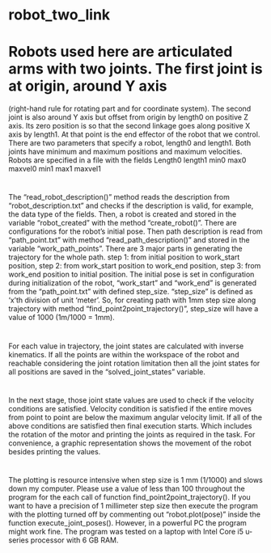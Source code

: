 # robot_two_link
# Robots used here are articulated arms with two joints. The first joint is at origin, around Y axis
(right-hand rule for rotating part and for coordinate system). The second joint is also around Y axis
but offset from origin by length0 on positive Z axis. Its zero position is so that the second linkage 
goes along positive X axis by length1. At that point is the end effector of the robot that we control.
There are two parameters that specify a robot, length0 and length1. Both joints have minimum and maximum 
positions and maximum velocities. Robots are specified in a file with the fields Length0 length1 min0 max0 maxvel0 min1 max1 maxvel1


# 
The “read_robot_description()” method reads the description from “robot_description.txt” and checks if the description is valid, for example, the data type of the fields. Then, a robot is created and stored in the variable “robot_created” with the method “create_robot()”.  There are configurations for the robot’s initial pose. Then path description is read from “path_point.txt” with method “read_path_description()” and stored in the variable “work_path_points”. There are 3 major parts in generating the trajectory for the whole path. step 1: from initial position to work_start position, step 2: from work_start position to work_end position, step 3: from work_end position to initial position. The initial pose is set in configuration during initialization of the robot, “work_start” and “work_end” is generated from the “path_point.txt” with defined step_size. “step_size” is defined as ‘x’th division of unit ‘meter’. So, for creating path with 1mm step size along trajectory with method “find_point2point_trajectory()”, step_size will have a value of 1000 (1m/1000 = 1mm). 

#	
For each value in trajectory, the joint states are calculated with inverse kinematics. If all the points are within the workspace of the robot and reachable considering the joint rotation limitation then all the joint states for all positions are saved in the “solved_joint_states” variable. 

#
In the next stage, those joint state values are used to check if the velocity conditions are satisfied. Velocity condition is satisfied if the entire moves from point to point are below the maximum angular velocity limit.  If all of the above conditions are satisfied then final execution starts. Which includes the rotation of the motor and printing the joints as required in the task. For convenience, a graphic representation shows the movement of the robot besides printing the values. 

# 
The plotting is resource intensive when step size is 1 mm (1/1000) and slows down my computer. Please use a value of less than 100 throughout the program for the each call of function find_point2point_trajectory(). If you want to have a precision of 1 millimeter step size then execute the program with the plotting turned off by commenting out “robot.plot(pose)” inside the function execute_joint_poses(). However, in a powerful PC the program might work fine. The program was tested on a laptop with Intel Core i5 u-series processor with 6 GB RAM.
